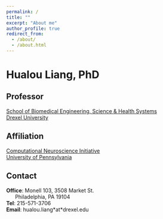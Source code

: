 ```yaml
---
permalink: /
title: ""
excerpt: "About me"
author_profile: true
redirect_from: 
  - /about/
  - /about.html
---
```


Hualou Liang, PhD
======

## Professor
<!--- You may force a line break with two spaces --->
[School of Biomedical Engineering, Science & Health Systems](https://drexel.edu/biomed/)  
[Drexel University](https://drexel.edu/)

## Affiliation
[Computational Neuroscience Initiative](https://cni.upenn.edu/)  
[University of Pennsylvania](https://www.upenn.edu/)


## Contact

**Office**: Monell 103, 3508 Market St.  
&nbsp;&nbsp;&nbsp;&nbsp;&nbsp;&nbsp;Philadelphia, PA 19104  
**Tel**: 215-571-3706  
**Email**: hualou.liang\*at\*drexel.edu

<!--
  <address>
  Office: Monell 103, 3508 Market St.<br />
          Philadelphia, PA 19104<br />
  Tel: 215-571-3706<br />
  Email: hualou.liang*at*drexel.edu
  </address>
-->
